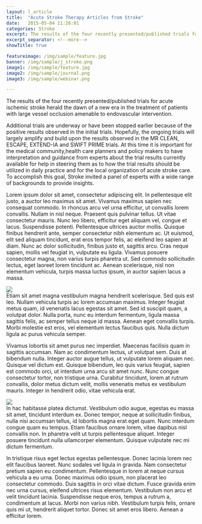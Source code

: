 ```yaml
---
layout: l_article
title:  "Acute Stroke Therapy Articles from Stroke"
date:   2015-05-04 11:26:01
categories: Stroke
excerpt: The results of the four recently presented/published trials for acute ischemic stroke herald the dawn of a new era in the treatment of patients with large vessel occlusion amenable to endovascular intervention.
excerpt_separator: <!--more-->
showTitle: true

featureimage: /img/sample/feature.jpg
banner: /img/sample/j_stroke.png
image1: /img/sample/feature.jpg
image2: /img/sample/journal.png
image3: /img/sample/webinar.png

---
```

The results of the four recently presented/published trials for acute ischemic stroke herald the dawn of a new era in the treatment of patients with large vessel occlusion amenable to endovascular intervention.<!--more--> 

Additional trials are underway or have been stopped earlier because of the positive results observed in the initial trials. Hopefully, the ongoing trials will largely amplify and build upon the results observed in the MR CLEAN, ESCAPE, EXTEND-IA and SWIFT PRIME trials. At this time it is important for the medical community,health care planners and policy makers to have interpretation and guidance from experts about the trial results currently available for help in steering them as to how the trial results should be utilized in daily practice and for the local organization of acute stroke care. To accomplish this goal, Stroke invited a panel of experts with a wide range of backgrounds to provide insights.

Lorem ipsum dolor sit amet, consectetur adipiscing elit. In pellentesque elit justo, a auctor leo maximus sit amet. Vivamus maximus sapien nec consequat commodo. In rhoncus arcu vel urna efficitur, ut convallis lorem convallis. Nullam in nisl neque. Praesent quis pulvinar tellus. Ut vitae consectetur mauris. Nunc leo libero, efficitur eget aliquam vel, congue et lacus. Suspendisse potenti. Pellentesque ultrices auctor mollis. Quisque finibus hendrerit ante, semper consectetur nibh elementum ac. Ut euismod, elit sed aliquam tincidunt, erat eros tempor felis, ac eleifend leo sapien at diam. Nunc ac dolor sollicitudin, finibus justo et, sagittis arcu. Cras neque sapien, mollis vel feugiat in, vulputate eu ligula. Vivamus posuere consectetur magna, non varius turpis pharetra ut. Sed commodo sollicitudin lectus, eget laoreet lorem tincidunt ac. Aenean scelerisque, nisl non elementum vehicula, turpis massa luctus ipsum, in auctor sapien lacus a massa.

<div class="col-md-4"><img src="{{site.baseurl}}{{page.image1}}" class="img-responsive"></div>Etiam sit amet magna vestibulum magna hendrerit scelerisque. Sed quis est leo. Nullam vehicula turpis ac lorem accumsan maximus. Integer feugiat metus quam, id venenatis lacus egestas sit amet. Sed id suscipit quam, a volutpat dolor. Nulla porta, nunc eu interdum fermentum, ligula massa sagittis felis, ac semper tellus neque id massa. Aenean eget convallis turpis. Morbi molestie est eros, vel elementum lectus faucibus quis. Nulla dictum ligula ac purus vehicula semper.

Vivamus lobortis sit amet purus nec imperdiet. Maecenas facilisis quam in sagittis accumsan. Nam ac condimentum lectus, ut volutpat sem. Duis at bibendum nulla. Integer auctor augue tellus, ut vulputate lorem aliquam nec. Quisque vel dictum est. Quisque bibendum, leo quis varius feugiat, sapien est commodo orci, ut interdum urna arcu sit amet nunc. Nunc congue consectetur tortor, non tristique urna. Curabitur tincidunt, lorem at rutrum convallis, dolor metus dictum velit, mollis venenatis metus ex vestibulum mauris. Integer in hendrerit odio, vitae vehicula erat.

<div class="col-md-4 pull-right"><img src="{{site.baseurl}}{{page.image3}}" class="img-responsive align-right"></div>In hac habitasse platea dictumst. Vestibulum odio augue, egestas eu massa sit amet, tincidunt interdum ex. Donec tempor, neque at sollicitudin finibus, nulla nisi accumsan tellus, id lobortis magna erat eget quam. Nunc interdum congue quam eu tempus. Etiam faucibus ornare lorem, vitae dapibus nisl convallis non. In pharetra velit ut turpis pellentesque aliquet. Integer posuere tincidunt nulla ullamcorper elementum. Quisque vulputate nec mi dictum fermentum.

In tristique risus eget lectus egestas pellentesque. Donec lacinia lorem nec elit faucibus laoreet. Nunc sodales vel ligula in gravida. Nam consectetur pretium sapien eu condimentum. Pellentesque in lorem at neque cursus vehicula a eu urna. Donec maximus odio ipsum, non placerat leo consectetur commodo. Duis sagittis in orci vitae dictum. Fusce gravida enim nec urna cursus, eleifend ultrices risus elementum. Vestibulum non arcu et velit tincidunt lacinia. Suspendisse neque eros, tempus a rutrum a, condimentum at lacus. Morbi non varius nibh. Vestibulum turpis felis, ornare quis mi ut, hendrerit aliquet tortor. Donec sit amet eros libero. Aenean a efficitur lorem.

      

